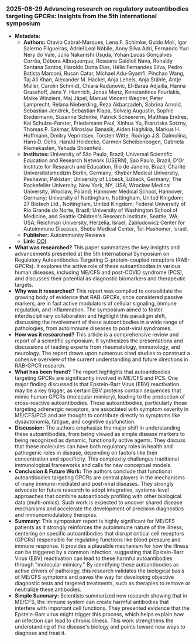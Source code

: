 ### 2025-08-29 Advancing research on regulatory autoantibodies targeting GPCRs: Insights from the 5th international symposium
- **Metadata:**
    - **Authors:** Otavio Cabral-Marques, Lena F. Schimke, Guido Moll, Igor Salerno Filgueiras, Adriel Leal Nóbile, Anny Silva Adri, Fernando Yuri Nery do Vale, Júlia Nakanishi Usuda, Yohan Lucas Gonçalves Corrêa, Débora Albuquerque, Roseane Galdioli Nava, Ronaldy Santana Santos, Haroldo Dutra Dias, Hélio Fernandes Silva, Pedro Batista Marconi, Rusan Catar, Michael Adu-Gyamfi, Pinchao Wang, Taj Ali Khan, Alexander M. Hackel, Anja Leheis, Anja Stähle, Antje Müller, Carolin Schmidt, Chiara Radunovic, El-Baraa Adjailia, Hanna Grasshoff, Jens Y. Humrich, Jonas Menz, Konstantinos Fourlakis, Maike Winziers, Maj Jäpel, Manuel Vincent Wegner, Peter Lamprecht, Relana Nieberding, Reza Akbarzadeh, Sabrina Arnold, Sebastian Jendrek, Sebastian Klapa, Solveig Augustin, Sophie Biedermann, Susanne Schinke, Patrick Scheererm, Matthias Endres, Kai Schulze-Forster, Friedemann Paul, Xinhua Yu, Franziska Sotzny, Thomas P. Sakmar, Miroslaw Banasik, Aiden Haghikia, Markus H. Hoffmann, Dmitry Veprintsev, Torsten Witte, Rodrigo J.S. Dalmolina, Hans D. Ochs, Harald Heidecke, Carmen Scheibenbogen, Gabriela Riemekasten, Yehuda Shoenfeld.
    - **Institutes:** University of São Paulo, Brazil; Universal Scientific Education and Research Network (USERN), Sao Paulo, Brazil; D'Or Institute for Research and Education, Rio de Janeiro, Brazil; Charité Universitätsmedizin Berlin, Germany; Khyber Medical University, Peshawar, Pakistan; University of Lübeck, Lübeck, Germany; The Rockefeller University, New York, NY, USA; Wroclaw Medical University, Wroclaw, Poland; Hannover Medical School, Hannover, Germany; University of Nottingham, Nottingham, United Kingdom; 27 Biotech Ltd., Nottingham, United Kingdom; Federal University of Rio Grande do Norte, Brazil; University of Washington School of Medicine, and Seattle Children's Research Institute, Seattle, WA, USA; Reichman University, Herzelia, Israel; Zabludowicz Center for Autoimmune Diseases, Sheba Medical Center, Tel-Hashomer, Israel.
    - **Publisher:** Autoimmunity Reviews
    - **Link:** [DOI](https://doi.org/10.1016/j.autrev.2025.103855)
- **What was researched?**
This paper summarizes the key insights and advancements presented at the 5th International Symposium on Regulatory Autoantibodies Targeting G-protein-coupled receptors (RAB-GPCRs). It explores the active role of these autoantibodies in various human diseases, including ME/CFS and post-COVID syndrome (PCS), and discusses their potential as diagnostic biomarkers and therapeutic targets.
- **Why was it researched?**
This report was compiled to consolidate the growing body of evidence that RAB-GPCRs, once considered passive markers, are in fact active modulators of cellular signaling, immune regulation, and inflammation. The symposium aimed to foster interdisciplinary collaboration and highlight this paradigm shift, discussing the involvement of these autoantibodies in a wide range of pathologies, from autoimmune diseases to post-viral syndromes.
- **How was it researched?**
This article is a comprehensive review and report of a scientific symposium. It synthesizes the presentations and discussions of leading experts from rheumatology, immunology, and neurology. The report draws upon numerous cited studies to construct a cohesive overview of the current understanding and future directions in RAB-GPCR research.
- **What has been found?**
The report highlights that autoantibodies targeting GPCRs are significantly involved in ME/CFS and PCS. One major finding discussed is that Epstein-Barr Virus (EBV) reactivation may be a key trigger, as certain EBV proteins contain sequences that mimic human GPCRs (molecular mimicry), leading to the production of cross-reactive autoantibodies. These autoantibodies, particularly those targeting adrenergic receptors, are associated with symptom severity in ME/CFS/PCS and are thought to contribute directly to symptoms like dysautonomia, fatigue, and cognitive dysfunction.
- **Discussion:**
The authors emphasize the major shift in understanding these autoantibodies, from being viewed as simple disease markers to being recognized as dynamic, functionally active agents. They discuss that these molecules can have both regulatory roles in health and pathogenic roles in disease, depending on factors like their concentration and specificity. This complexity challenges traditional immunological frameworks and calls for new conceptual models.
- **Conclusion & Future Work:**
The authors conclude that functional autoantibodies targeting GPCRs are central players in the mechanisms of many immune-mediated and post-viral diseases. They strongly advocate for future research to adopt integrative, systems-level approaches that combine autoantibody profiling with other biological data (multi-omics). Such work is expected to uncover shared disease mechanisms and accelerate the development of precision diagnostics and immunomodulatory therapies.
- **Summary:**
This symposium report is highly significant for ME/CFS patients as it strongly reinforces the autoimmune nature of the illness, centering on specific autoantibodies that disrupt critical cell receptors (GPCRs) responsible for regulating functions like blood pressure and immune response. It provides a plausible mechanism for how the illness can be triggered by a common infection, suggesting that Epstein-Barr Virus (EBV) reactivation can lead to these harmful autoantibodies through "molecular mimicry." By identifying these autoantibodies as active drivers of pathology, this research validates the biological basis of ME/CFS symptoms and paves the way for developing objective diagnostic tests and targeted treatments, such as therapies to remove or neutralize these antibodies.
- **Simple Summary:**
Scientists summarized new research showing that in ME/CFS, the immune system can create harmful antibodies that interfere with important cell functions. They presented evidence that the Epstein-Barr virus might trigger this process, which helps explain how an infection can lead to chronic illness. This work strengthens the understanding of the disease's biology and points toward new ways to diagnose and treat it.